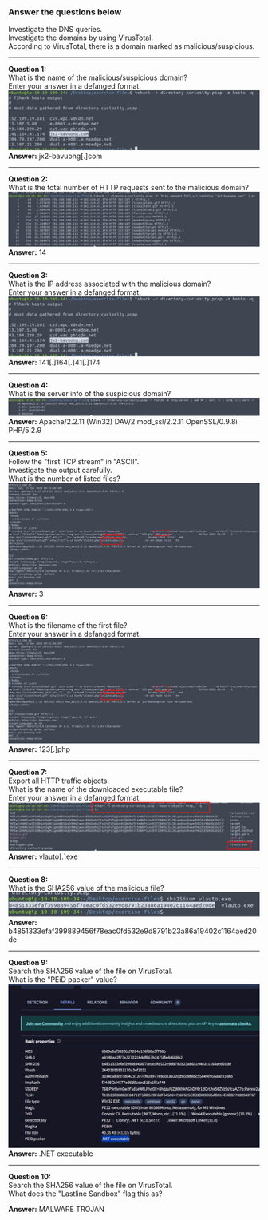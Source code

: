 ### Answer the questions below
Investigate the DNS queries.  
Investigate the domains by using VirusTotal.  
According to VirusTotal, there is a domain marked as malicious/suspicious.

---

**Question 1:**  
What is the name of the malicious/suspicious domain?  
Enter your answer in a defanged format.  
![alt text](../png/Tshark/19.png)
**Answer:** jx2-bavuong[.]com  

---

**Question 2:**  
What is the total number of HTTP requests sent to the malicious domain?  
![alt text](../png/Tshark/20.png)
**Answer:** 14  

---

**Question 3:**  
What is the IP address associated with the malicious domain?  
Enter your answer in a defanged format.  
![alt text](../png/Tshark/19.png)
**Answer:** 141[.]164[.]41[.]174  

---

**Question 4:**  
What is the server info of the suspicious domain?  
![alt text](../png/Tshark/21.png)
**Answer:** Apache/2.2.11 (Win32) DAV/2 mod_ssl/2.2.11 OpenSSL/0.9.8i PHP/5.2.9  

---

**Question 5:**  
Follow the "first TCP stream" in "ASCII".  
Investigate the output carefully.  
What is the number of listed files?  
![alt text](../png/Tshark/22.png)
**Answer:** 3  

---

**Question 6:**  
What is the filename of the first file?  
Enter your answer in a defanged format.  
![alt text](../png/Tshark/22.png)
**Answer:** 123[.]php  

---

**Question 7:**  
Export all HTTP traffic objects.  
What is the name of the downloaded executable file?  
Enter your answer in a defanged format.  
![alt text](../png/Tshark/23.png)
**Answer:** vlauto[.]exe  

---

**Question 8:**  
What is the SHA256 value of the malicious file?  
![alt text](../png/Tshark/24.png)
**Answer:** b4851333efaf399889456f78eac0fd532e9d8791b23a86a19402c1164aed20de  

---

**Question 9:**  
Search the SHA256 value of the file on VirusTotal.  
What is the "PEiD packer" value?  
![alt text](../png/Tshark/25.png)
**Answer:** .NET executable  

---

**Question 10:**  
Search the SHA256 value of the file on VirusTotal.  
What does the "Lastline Sandbox" flag this as?  

**Answer:** MALWARE TROJAN  